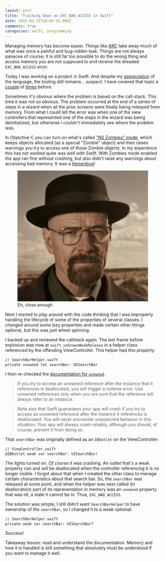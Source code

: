 ```yaml
---
layout: post
title: "Tracking Down an EXC_BAD_ACCESS in Swift"
date: 2015-03-31T18:05:51.000Z
comments: true
categories: swift, programming
---
```


Managing memory has become easier. Things like [ARC](https://developer.apple.com/library/ios/documentation/Swift/Conceptual/Swift_Programming_Language/AutomaticReferenceCounting.html) take away much of  what was once a painful and bug-ridden task. Things are not always panacea of course; it is still far too possible to do the wrong thing and access memory you are not supposed to and receive the dreaded `EXC_BAD_ACCESS` error. 

Today I was working on a project in Swift. And despite my [appreciation]() of the language, the tooling still remains... *suspect*. I have covered that topic a [couple](http://blog.swilliams.me/2015/01/21/the-madness-of-errors-in-swift/) of [times](http://blog.swilliams.me/2014/10/30/dealing-with-xcode-and-swift/) before.

Sometimes it's obvious where the problem is based on the call-stack. This time it was not so obvious. The problem occurred at the end of a series of steps in a wizard when all the prior screens were finally being released from memory. From what I could tell the error was when one of the view controllers that represented one of the steps in the wizard was being deinitialized, but otherwise I couldn't immediately see where the problem was.

In Objective C you can turn on what's called ["NS Zombies" mode](https://developer.apple.com/library/ios/documentation/DeveloperTools/Conceptual/InstrumentsUserGuide/MemoryManagementforYourApp/MemoryManagementforYourApp.html), which keeps objects allocated (as a special "Zombie" object) and then raises warnings you try to access one of those Zombie objects. In my experience this has not worked quite was well with Swift. With Zombies mode enabled the app ran fine without crashing, but also didn't raise any warnings about accessing bad memory. It was a [Heisenbug](http://en.wikipedia.org/wiki/Heisenbug)!

<figure class="center">
    <img alt="Heisenberg" src="./heisenberg.jpg">
    <figcaption>Eh, close enough</figcaption>
</figure>

Next I started to play around with the code thinking that I was improperly handling the lifecycle of some of the properties of several classes. I changed around some lazy properties and made certain other things optional, but this was just wheel spinning.

I backed up and reviewed the callstack again. The last frame before explosion was now at `swift_unknownWeakRelease` in a helper class referenced by the offending ViewController. This helper had this property:

```
// SearchBarHelper.swift
private unowned let searchBar: UISearchBar
```

I then re-checked the [documentation for `unowned`](https://developer.apple.com/library/prerelease/mac/documentation/Swift/Conceptual/Swift_Programming_Language/AutomaticReferenceCounting.html).

> If you try to access an unowned reference after the instance that it references is deallocated, you will trigger a runtime error. Use unowned references only when you are sure that the reference will always refer to an instance.

> Note also that Swift guarantees your app will crash if you try to access an unowned reference after the instance it references is deallocated. You will never encounter unexpected behavior in this situation. Your app will always crash reliably, although you should, of course, prevent it from doing so.

That `searchBar` was originally defined as an `IBOutlet` on the ViewController:

```
// ViewController.swift
@IBOutlet weak var searchBar: UISearchBar!
```

The lights turned on. *Of course* it was crashing. An outlet that's a weak property can and will be deallocated when the controller referencing it is no longer visible. I forgot about that when I created the other class to manage certain characteristics about that search bar. So, the `searchBar` was released at some point, and when the helper was next called (in deallocation) part of its representation in memory was an `unowned` property that was nil, a state it cannot be in. Thus, `EXC_BAD_ACCESS`.

The solution was simple, I still didn't want `SearchBarHelper` to have ownership of the `searchBar`, so I changed it to a weak optional.

```
// SearchBarHelper.swift
private weak var searchBar: UISearchBar?
```

Success! 

Takeaway lesson: read and understand the documentation. Memory and how it is handled is still something that absolutely must be understood if you want to manage it well.